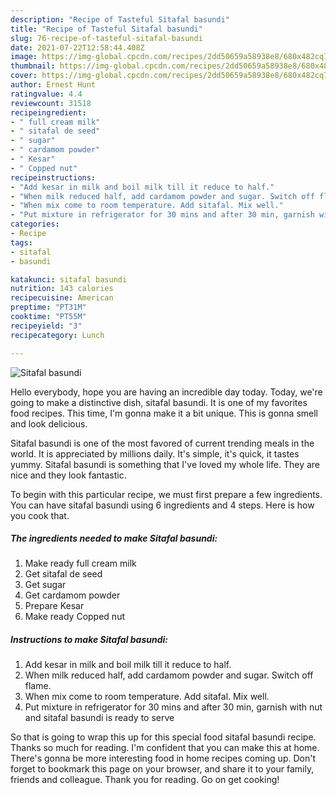 ```yaml
---
description: "Recipe of Tasteful Sitafal basundi"
title: "Recipe of Tasteful Sitafal basundi"
slug: 76-recipe-of-tasteful-sitafal-basundi
date: 2021-07-22T12:58:44.408Z
image: https://img-global.cpcdn.com/recipes/2dd50659a58938e8/680x482cq70/sitafal-basundi-recipe-main-photo.jpg
thumbnail: https://img-global.cpcdn.com/recipes/2dd50659a58938e8/680x482cq70/sitafal-basundi-recipe-main-photo.jpg
cover: https://img-global.cpcdn.com/recipes/2dd50659a58938e8/680x482cq70/sitafal-basundi-recipe-main-photo.jpg
author: Ernest Hunt
ratingvalue: 4.4
reviewcount: 31518
recipeingredient:
- " full cream milk"
- " sitafal de seed"
- " sugar"
- " cardamom powder"
- " Kesar"
- " Copped nut"
recipeinstructions:
- "Add kesar in milk and boil milk till it reduce to half."
- "When milk reduced half, add cardamom powder and sugar. Switch off flame."
- "When mix come to room temperature. Add sitafal. Mix well."
- "Put mixture in refrigerator for 30 mins and after 30 min, garnish with nut and sitafal basundi is ready to serve"
categories:
- Recipe
tags:
- sitafal
- basundi

katakunci: sitafal basundi 
nutrition: 143 calories
recipecuisine: American
preptime: "PT31M"
cooktime: "PT55M"
recipeyield: "3"
recipecategory: Lunch

---
```



![Sitafal basundi](https://img-global.cpcdn.com/recipes/2dd50659a58938e8/680x482cq70/sitafal-basundi-recipe-main-photo.jpg)

Hello everybody, hope you are having an incredible day today. Today, we're going to make a distinctive dish, sitafal basundi. It is one of my favorites food recipes. This time, I'm gonna make it a bit unique. This is gonna smell and look delicious.

Sitafal basundi is one of the most favored of current trending meals in the world. It is appreciated by millions daily. It's simple, it's quick, it tastes yummy. Sitafal basundi is something that I've loved my whole life. They are nice and they look fantastic.




To begin with this particular recipe, we must first prepare a few ingredients. You can have sitafal basundi using 6 ingredients and 4 steps. Here is how you cook that.

<!--inarticleads1-->

##### The ingredients needed to make Sitafal basundi:

1. Make ready  full cream milk
1. Get  sitafal de seed
1. Get  sugar
1. Get  cardamom powder
1. Prepare  Kesar
1. Make ready  Copped nut




<!--inarticleads2-->

##### Instructions to make Sitafal basundi:

1. Add kesar in milk and boil milk till it reduce to half.
1. When milk reduced half, add cardamom powder and sugar. Switch off flame.
1. When mix come to room temperature. Add sitafal. Mix well.
1. Put mixture in refrigerator for 30 mins and after 30 min, garnish with nut and sitafal basundi is ready to serve




So that is going to wrap this up for this special food sitafal basundi recipe. Thanks so much for reading. I'm confident that you can make this at home. There's gonna be more interesting food in home recipes coming up. Don't forget to bookmark this page on your browser, and share it to your family, friends and colleague. Thank you for reading. Go on get cooking!
